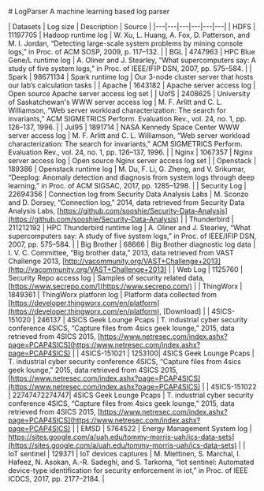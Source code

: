 ﻿﻿﻿﻿﻿﻿﻿﻿﻿﻿﻿﻿﻿﻿﻿﻿﻿﻿﻿# LogParserA machine learning based log parser| Datasets | Log size | Description | Source ||---|---|---|---|---|---|| HDFS | 11197705 | Hadoop runtime log | W. Xu, L. Huang, A. Fox, D. Patterson, and M. I. Jordan, “Detecting large-scale system problems by mining console logs,” in Proc. of ACM SOSP, 2009, p. 117–132. || BGL | 4747963 | HPC Blue Gene/L runtime log | A. Oliner and J. Stearley, “What supercomputers say: A study of five system logs,” in Proc. of IEEE/IFIP DSN, 2007, pp. 575–584. || Spark | 98671134 | Spark runtime log | Our 3-node cluster server that hosts our lab’s calculation tasks || Apache | 1643182 | Apache server access log | Open source Apache server access log set || UofS | 2408625 | University of Saskatchewan's WWW server access log | M. F. Arlitt and C. L. Williamson, “Web server workload characterization: The search for invariants,” ACM SIGMETRICS Perform. Evaluation Rev., vol. 24, no. 1, pp. 126–137, 1996. || Jul95 | 1891714 | NASA Kennedy Space Center WWW server access log | M. F. Arlitt and C. L. Williamson, “Web server workload characterization: The search for invariants,” ACM SIGMETRICS Perform. Evaluation Rev., vol. 24, no. 1, pp. 126–137, 1996. || Nginx | 1067357 | Nginx server access log | Open source Nginx server access log set || Openstack | 189386 | Openstack runtime log | M. Du, F. Li, G. Zheng, and V. Srikumar, “Deeplog: Anomaly detection and diagnosis from system logs through deep learning,” in Proc. of ACM SIGSAC, 2017, pp. 1285–1298. || Security Log | 22694356 | Connection log from Security Data Analysis Labs | M. Sconzo and D. Dorsey, “Connection log,” 2014, data retrieved from Security Data Analysis Labs, [https://github.com/sooshie/Security-Data-Analysis](https://github.com/sooshie/Security-Data-Analysis) || Thunderbird | 211212192 | HPC Thunderbird runtime log | A. Oliner and J. Stearley, “What supercomputers say: A study of five system logs,” in Proc. of IEEE/IFIP DSN, 2007, pp. 575–584. || Big Brother | 68666 | Big Brother diagnostic log data | I. V. C. Committee, “Big brother data,” 2013, data retrieved from VAST Challenge 2013, [http://vacommunity.org/VAST+Challenge+2013](http://vacommunity.org/VAST+Challenge+2013) || Web Log | 1125760 | Security Repo access log | Samples of security related data,  [https://www.secrepo.com/](https://www.secrepo.com/) || ThingWorx | 1849361 | ThingWorx platform log | Platform data collected from [https://developer.thingworx.com/en/platform](https://developer.thingworx.com/en/platform), \[Download\] || 4SICS-151020 | 246137 | 4SICS Geek Lounge Pcaps | T. industrial cyber security conference 4SICS, “Capture files from 4sics geek lounge,” 2015, data retrieved from 4SICS 2015, [https://www.netresec.com/index.ashx?page=PCAP4SICS](https://www.netresec.com/index.ashx?page=PCAP4SICS) || 4SICS-151021 | 1253100| 4SICS Geek Lounge Pcaps | T. industrial cyber security conference 4SICS, “Capture files from 4sics geek lounge,” 2015, data retrieved from 4SICS 2015, [https://www.netresec.com/index.ashx?page=PCAP4SICS](https://www.netresec.com/index.ashx?page=PCAP4SICS) || 4SICS-151022 | 22747472274747| 4SICS Geek Lounge Pcaps | T. industrial cyber security conference 4SICS, “Capture files from 4sics geek lounge,” 2015, data retrieved from 4SICS 2015, [https://www.netresec.com/index.ashx?page=PCAP4SICS](https://www.netresec.com/index.ashx?page=PCAP4SICS) || EMSD | 5764522 | Energy Management System log | https://sites.google.com/a/uah.edu/tommy-morris-uah/ics-data-sets](https://sites.google.com/a/uah.edu/tommy-morris-uah/ics-data-sets) || IoT sentinel | 129371 | IoT devices captures | M. Miettinen, S. Marchal, I. Hafeez, N. Asokan, A.-R. Sadeghi, and S. Tarkoma, “Iot sentinel: Automated device-type identification for security enforcement in iot,” in Proc. of IEEE ICDCS, 2017, pp. 2177–2184. |